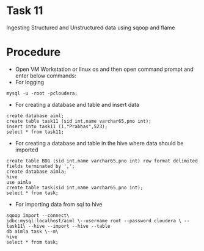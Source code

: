 # Task 11
Ingesting Structured and Unstructured data using sqoop and flame
# Procedure
- Open VM Workstation or linux os and then open command prompt and enter below commands:
- For logging
```
mysql -u -root -pcloudera;
```
- For creating a database and table and insert data
```
create database aiml;
create table task11 (sid int,name varchar65,pno int);
insert into task11 (1,"Prabhas",523);
select * from task11;
```
- For creating a database and table in the hive where data should be imported
```
create table BDG (sid int,name varchar65,pno int) row format delimited fields terminated by ',';
create database aimla;
hive
use aimla
create table task(sid int,name varchar65,pno int);
select * from task;
```
- For importing data from sql to hive
```
sqoop import --connect\
jdbc:mysql:localhost/aiml \--username root --password cloudera \ --task11\ --hive --import --hive --table
db aimla task \--m\
hive
select * from task;
```
